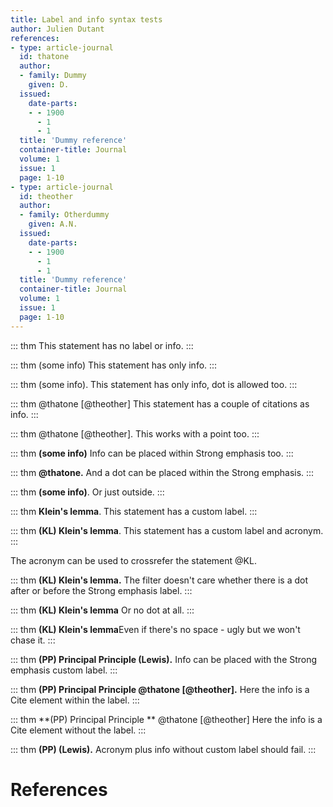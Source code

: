 ```yaml
---
title: Label and info syntax tests
author: Julien Dutant
references:
- type: article-journal
  id: thatone
  author:
  - family: Dummy
    given: D.
  issued:
    date-parts:
    - - 1900
      - 1
      - 1
  title: 'Dummy reference'
  container-title: Journal
  volume: 1
  issue: 1
  page: 1-10
- type: article-journal
  id: theother
  author:
  - family: Otherdummy
    given: A.N.
  issued:
    date-parts:
    - - 1900
      - 1
      - 1
  title: 'Dummy reference'
  container-title: Journal
  volume: 1
  issue: 1
  page: 1-10
---
```


::: thm
This statement has no label or info.
:::

::: thm
(some info) This statement has only info.
:::

::: thm
(some info). This statement has only info, dot is allowed too.
:::

::: thm
@thatone [@theother] This statement has a couple of citations as info.
:::

::: thm
@thatone [@theother]. This works with a point too.
:::

::: thm
**(some info)** Info can be placed within Strong emphasis too.
:::

::: thm
**@thatone.** And a dot can be placed within the Strong emphasis.
:::

::: thm
**(some info)**. Or just outside.
:::

::: thm
**Klein's lemma**. This statement has a custom label.
:::

::: thm
**(KL) Klein's lemma**. This statement has a custom label and acronym.
:::

The acronym can be used to crossrefer the statement @KL.

::: thm
**(KL) Klein's lemma.** The filter doesn't care whether there is a dot
after or before the Strong emphasis label.
:::

::: thm
**(KL) Klein's lemma** Or no dot at all.
:::

::: thm
**(KL) Klein's lemma**Even if there's no space - ugly but we won't chase it.
:::

::: thm
**(PP) Principal Principle (Lewis).** Info can be placed with the Strong 
emphasis custom label.
:::

::: thm
**(PP) Principal Principle @thatone [@theother].** Here the info is
a Cite element within the label.
:::

::: thm
**(PP) Principal Principle ** @thatone [@theother] Here the info is
a Cite element without the label.
:::

::: thm
**(PP) (Lewis).** Acronym plus info without custom label should fail.
:::

# References

